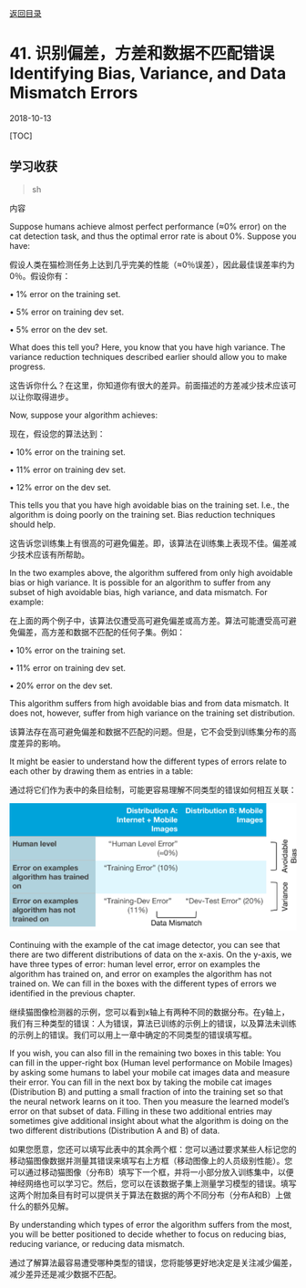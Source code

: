 [返回目录](../MLY_index.html)

# 41. 识别偏差，方差和数据不匹配错误 Identifying Bias, Variance, and Data Mismatch Errors

2018-10-13

[TOC]

## 学习收获

> sh

内容

Suppose humans achieve almost perfect performance (≈0% error) on the cat detection task, and thus the optimal error rate is about 0%. Suppose you have:

假设人类在猫检测任务上达到几乎完美的性能（≈0％误差），因此最佳误差率约为0％。假设你有：

•    1% error on the training set. 

•    5% error on training dev set.

•    5% error on the dev set. 

What does this tell you? Here, you know that you have high variance. The variance reduction techniques described earlier should allow you to make progress.

这告诉你什么？在这里，你知道你有很大的差异。前面描述的方差减少技术应该可以让你取得进步。

Now, suppose your algorithm achieves:

现在，假设您的算法达到：

•    10% error on the training set.

•    11% error on training dev set.

•    12% error on the dev set.

This tells you that you have high avoidable bias on the training set. I.e., the algorithm is doing poorly on the training set. Bias reduction techniques should help.

这告诉您训练集上有很高的可避免偏差。即，该算法在训练集上表现不佳。偏差减少技术应该有所帮助。

In the two examples above, the algorithm suffered from only high avoidable bias or high variance. It is possible for an algorithm to suffer from any subset of high avoidable bias, high variance, and data mismatch. For example:

在上面的两个例子中，该算法仅遭受高可避免偏差或高方差。算法可能遭受高可避免偏差，高方差和数据不匹配的任何子集。例如：

•    10% error on the training set.

•    11% error on training dev set.

•    20% error on the dev set.

This algorithm suffers from high avoidable bias and from data mismatch. It does not, however, suffer from high variance on the training set distribution.

该算法存在高可避免偏差和数据不匹配的问题。但是，它不会受到训练集分布的高度差异的影响。

It might be easier to understand how the different types of errors relate to each other by drawing them as entries in a table:

通过将它们作为表中的条目绘制，可能更容易理解不同类型的错误如何相互关联：

![41_table](../assets/41_table.png)

Continuing with the example of the cat image detector, you can see that there are two different distributions of data on the x-axis. On the y-axis, we have three types of error: human level error, error on examples the algorithm has trained on, and error on examples the algorithm has not trained on. We can fill in the boxes with the different types of errors we identified in the previous chapter.

继续猫图像检测器的示例，您可以看到x轴上有两种不同的数据分布。在y轴上，我们有三种类型的错误：人为错误，算法已训练的示例上的错误，以及算法未训练的示例上的错误。我们可以用上一章中确定的不同类型的错误填写框。

If you wish, you can also fill in the remaining two boxes in this table: You can fill in the upper-right box (Human level performance on Mobile Images) by asking some humans to label your mobile cat images data and measure their error. You can fill in the next box by taking the mobile cat images (Distribution B) and putting a small fraction of into the training set so that the neural network learns on it too. Then you measure the learned model’s error on that subset of data. Filling in these two additional entries may sometimes give additional insight about what the algorithm is doing on the two different distributions (Distribution A and B) of data.

如果您愿意，您还可以填写此表中的其余两个框：您可以通过要求某些人标记您的移动猫图像数据并测量其错误来填写右上方框（移动图像上的人员级别性能）。您可以通过移动猫图像（分布B）填写下一个框，并将一小部分放入训练集中，以便神经网络也可以学习它。然后，您可以在该数据子集上测量学习模型的错误。填写这两个附加条目有时可以提供关于算法在数据的两个不同分布（分布A和B）上做什么的额外见解。

By understanding which types of error the algorithm suffers from the most, you will be better positioned to decide whether to focus on reducing bias, reducing variance, or reducing data mismatch.

通过了解算法最容易遭受哪种类型的错误，您将能够更好地决定是关注减少偏差，减少差异还是减少数据不匹配。